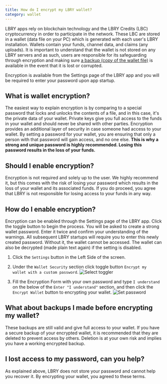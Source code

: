 ```yaml
---
title: How do I encrypt my LBRY wallet?
category: wallet
---
```


LBRY apps rely on blockchain technology and the LBRY Credits (LBC) cryptocurrency in order to participate in the network. These LBC are stored in a wallet (data file on your PC) which is generated with each user's LBRY installation. Wallets contain your funds, channel data, and claims (any uploads). It is important to understand that the wallet is not stored on any LBRY servers and as such, users are responsible for its safeguarding through encryption and making sure [a backup (copy of the wallet file)](/faq/how-to-backup-wallet) is available in the event that it is lost or corrupted.

Encryption is available from the Settings page of the LBRY app and you will be required to enter your password upon app startup.

## What is wallet encryption?

The easiest way to explain encryption is by comparing to a special password that locks and unlocks the contents of a file, and in this case, it's the private data of your wallet. Private keys give you full access to the funds in your wallet and should never be shared with other parties. Encryption provides an additional layer of security in case someone had access to your wallet. By setting a password for your wallet, you are ensuring that only a person with that password will gain access, and no one else. **This is why a strong and unique password is highly recommended. Losing this password results in the loss of your funds.**

## Should I enable encryption?

Encryption is not required and solely up to the user. We highly recommend it, but this comes with the risk of losing your password which results in the loss of your wallet and its associated funds. If you do proceed, you agree that LBRY is not responsible for losing access to your funds in any way.

## How do I enable encryption?

Encryption can be enabled through the Settings page of the LBRY app. Click the toggle button to begin the process. You will be asked to create a strong wallet password. Enter it twice and confirm your understanding of the warnings. All subsequent LBRY startups will require you to enter this newly created password. Without it, the wallet cannot be accessed. The wallet can also be decrypted (made plain text again) if the setting is disabled.

1. Click the `Settings` button in the Left Side of the screen.

2. Under the `Wallet Security` section click toggle button `Encrypt my wallet with a custom password`.
![Select toggler](https://spee.ch/a/walletencr.png)

3. Fill the Encryption Form with your own password and type `I understand` on the below of the `Enter "I understand"` section, and then click the `Encrypt Wallet` button to encrypting your wallet.
![Set password](https://spee.ch/0/walletpwd.png)

## What about backups I made before encrypting my wallet?

These backups are still valid and give full access to your wallet. If you have a secure backup of your encrypted wallet, it is recommended that they are deleted to prevent access by others. Deletion is at your own risk and implies you have a working encrypted backup.

## I lost access to my password, can you help?

As explained above, LBRY does not store your password and cannot help you recover it. By encrypting your wallet, you agreed to these terms.
